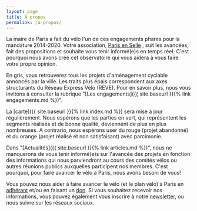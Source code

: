 ```yaml
---
layout: page
title: À propos
permalink: /a-propos/
---
```


La maire de Paris a fait du vélo l'un de ces engagements phares pour la mandature 2014-2020. Votre association, [Paris en Selle] , suit les avancées, fait des propositions et souhaite vous tenir informé(e)s en temps réel. C'est pourquoi nous avons créé cet observatoire qui vous aidera à vous faire votre propre opinion.

En gris, vous retrouverez tous les projets d'aménagement cyclable annoncés par la ville. Les traits plus épais correspondent aux axes structurants du Réseau Express Vélo (REVE). Pour en savoir plus, nous vous invitons à consulter la rubrique "[Les engagements]({{ site.baseurl }}{% link engagements.md %})".

La [carte]({{ site.baseurl }}{% link index.md %}) sera mise à jour régulièrement. Nous espérons que les parties en vert, qui représentent les segments réalisés et de bonne qualité, deviennent de plus en plus nombreuses. A contrario, nous espérons user du rouge (projet abandonné) et du orange (projet réalisé et non satisfaisant) avec parcimonie.

Dans "[Actualités]({{ site.baseurl }}{% link articles.md %})", nous ne manquerons de vous tenir informé(e)s sur l'avancée des projets en fonction des informations qui nous parviendront au cours des comités vélos ou autres réunions publics auxquelles participent nos membres. C'est pourquoi, pour faire avancer le vélo à Paris, nous avons besoin de vous!

Vous pouvez nous aider à faire avancer le vélo (et le plan vélo) à Paris en [adhérant] et/ou en faisant un [don]. Si vous souhaitez recevoir nos informations, vous pouvez également vous inscrire à notre [newsletter], ou nous suivre sur les réseaux sociaux.

[Paris en Selle]: http://www.parisenselle.fr/pollution-paris-renonce-solution-velo/
[adhérant]: http://www.parisenselle.fr/association-velo/
[newsletter]: http://www.parisenselle.fr/newsletter/
[don]: http://www.parisenselle.fr/faire-un-don/
